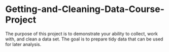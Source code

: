 Getting-and-Cleaning-Data-Course-Project
========================================

The purpose of this project is to demonstrate your ability to collect, work with, and clean a data set. The goal is to prepare tidy data that can be used for later analysis. 
